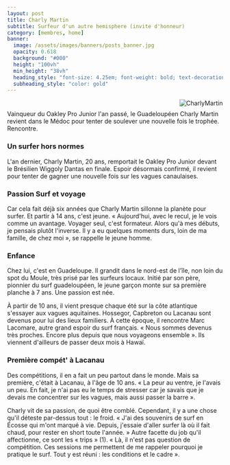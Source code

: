 ```yaml
---
layout: post
title: Charly Martin
subtitle: Surfeur d'un autre hemisphere (invite d'honneur)
category: [membres, home]
banner:
  image: /assets/images/banners/posts_banner.jpg
  opacity: 0.618
  background: "#000"
  height: "100vh"
  min_height: "38vh"
  heading_style: "font-size: 4.25em; font-weight: bold; text-decoration: underline"
  subheading_style: "color: gold"
---
```


<img src="{{site.baseurl | prepend: site.url}}assets/images/members/CharlyMartin.jpg" alt="CharlyMartin" style="float: right; width: auto; height: auto;"/>

#

Vainqueur du Oakley Pro Junior l'an passé, le Guadeloupéen Charly Martin revient dans le Médoc pour tenter de soulever une nouvelle fois le trophée. Rencontre.

### Un surfer hors normes
L'an dernier, Charly Martin, 20 ans, remportait le Oakley Pro Junior devant le Brésilien Wiggoly Dantas en finale. Espoir désormais confirmé, il revient pour tenter de gagner une nouvelle fois sur les vagues canaulaises.

### Passion Surf et voyage
Car cela fait déjà six années que Charly Martin sillonne la planète pour surfer. Et partir à 14 ans, c'est jeune. « Aujourd'hui, avec le recul, je le vois comme un avantage. Voyager seul, c'est formateur. Alors qu'à mes débuts, je pensais plutôt l'inverse. Il y a eu quelques moments durs, loin de ma famille, de chez moi », se rappelle le jeune homme.

### Enfance
Chez lui, c'est en Guadeloupe. Il grandit dans le nord-est de l'île, non loin du spot du Moule, très prisé par les surfeurs locaux. Initié par son père, pionnier du surf guadeloupéen, le jeune garçon monte sur sa première planche à 7 ans. Une passion est née.

À partir de 10 ans, il vient presque chaque été sur la côte atlantique s'essayer aux vagues aquitaines. Hossegor, Capbreton ou Lacanau sont devenus pour lui des lieux familiers. À cette époque, il rencontre Marc Lacomare, autre grand espoir du surf français. « Nous sommes devenus très proches. Encore plus depuis que nous voyageons ensemble ». Ils viennent d'ailleurs de passer deux mois à Hawaï.

### Première compét' à Lacanau
Des compétitions, il en a fait un peu partout dans le monde. Mais sa première, c'était à Lacanau, à l'âge de 10 ans. « La peur au ventre, je l'avais un peu. En fait, je n'ai pas eu le temps de stresser car je savais que je devais me concentrer sur les vagues, mais aussi passer la barre ».

Charly vit de sa passion, de quoi être comblé. Cependant, il y a une chose qu'il déteste par-dessus tout : le froid. « J'ai des souvenirs de surf en Écosse qui m'ont marqué à vie. Depuis, j'essaie d'aller surfer là où il fait chaud, pour rester en short toute l'année. » Autre facette du job qu'il affectionne, ce sont les « trips » (1). « Là, il n'est pas question de compétition. Ces sessions me permettent de me rappeler pourquoi je pratique le surf. Tout y est réuni : les conditions et le cadre ».


















